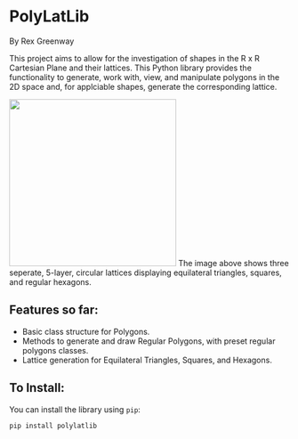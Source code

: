 PolyLatLib
=================
By Rex Greenway

This project aims to allow for the investigation of shapes in the R x R Cartesian Plane and their lattices. This Python library provides the functionality to generate, work with, view, and manipulate polygons in the 2D space and, for applciable shapes, generate the corresponding lattice.

<img src="https://user-images.githubusercontent.com/74911207/112646663-a3f8af80-8e3f-11eb-9c3e-a4ff5e5c379b.png" width="300">
The image above shows three seperate, 5-layer, circular lattices displaying equilateral triangles, squares, and regular hexagons.

Features so far:
----------------
- Basic class structure for Polygons.
- Methods to generate and draw Regular Polygons, with preset regular polygons classes.
- Lattice generation for Equilateral Triangles, Squares, and Hexagons.

To Install:
-----------
You can install the library using `pip`:
```
pip install polylatlib
```
